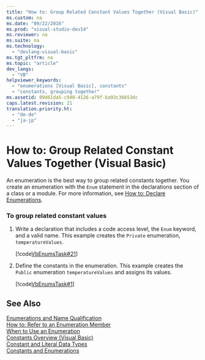 ```yaml
---
title: "How to: Group Related Constant Values Together (Visual Basic)"
ms.custom: na
ms.date: "09/22/2016"
ms.prod: "visual-studio-dev14"
ms.reviewer: na
ms.suite: na
ms.technology: 
  - "devlang-visual-basic"
ms.tgt_pltfrm: na
ms.topic: "article"
dev_langs: 
  - "VB"
helpviewer_keywords: 
  - "enumerations [Visual Basic], constants"
  - "constants, grouping together"
ms.assetid: 09d61da5-c940-4126-a79f-ba93c36653dc
caps.latest.revision: 21
translation.priority.ht: 
  - "de-de"
  - "ja-jp"
---
```

# How to: Group Related Constant Values Together (Visual Basic)
An enumeration is the best way to group related constants together. You create an enumeration with the `Enum` statement in the declarations section of a class or a module. For more information, see [How to: Declare Enumerations](../VS_csharp/how-to--declare-enumerations--visual-basic-.md).  
  
### To group related constant values  
  
1.  Write a declaration that includes a code access level, the `Enum` keyword, and a valid name. This example creates the `Private` enumeration, `temperatureValues`.  
  
     [!code[VbEnumsTask#21](../VS_csharp/codesnippet/VisualBasic/how-to--group-related-constant-values-together--visual-basic-_1.vb)]  
  
2.  Define the constants in the enumeration. This example creates the `Public` enumeration `temperatureValues` and assigns its values.  
  
     [!code[VbEnumsTask#1](../VS_csharp/codesnippet/VisualBasic/how-to--group-related-constant-values-together--visual-basic-_2.vb)]  
  
## See Also  
 [Enumerations and Name Qualification](../VS_csharp/enumerations-and-name-qualification--visual-basic-.md)   
 [How to: Refer to an Enumeration Member](../VS_csharp/how-to--refer-to-an-enumeration-member--visual-basic-.md)   
 [When to Use an Enumeration](../VS_csharp/when-to-use-an-enumeration--visual-basic-.md)   
 [Constants Overview (Visual Basic)](../VS_csharp/constants-overview--visual-basic-.md)   
 [Constant and Literal Data Types](../VS_csharp/constant-and-literal-data-types--visual-basic-.md)   
 [Constants and Enumerations](../VS_csharp/constants-and-enumerations--visual-basic-.md)